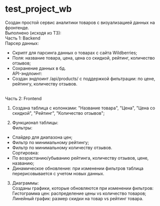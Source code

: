# test_project_wb
Создан простой сервис аналитики товаров с визуализацией данных на фронтенде.
</br>Выполнено (исходя из ТЗ):
</br>Часть 1: Backend
</br>Парсер данных: 
- Скрипт для парсинга данных о товарах с сайта Wildberries;
- Поля: название товара, цена, цена со скидкой, рейтинг, количество отзывов;
- Сохранение данных в бд.
</br>API-эндпоинт:
- Создан эндпоинт /api/products/ с поддержкой фильтрации: по цене, рейтингу, количеству отзывов.

</br>Часть 2: Frontend
1. Создана таблица с колонками: "Название товара", "Цена", "Цена со скидкой", "Рейтинг", "Количество отзывов";

2. Функционал таблицы:
</br>Фильтры:
- Слайдер для диапазона цен;
- Фильтр по минимальному рейтингу;
- Фильтр по минимальному количеству отзывов.
</br>Сортировка:
- По возрастанию/убыванию рейтинга, количеству отзывов, цене, названию;
- Динамическое обновление: при изменении фильтров таблица перерисовывается с учетом новых данных.

3. Диаграммы:
</br>Созданы графики, которые обновляются при изменении фильтров:
</br>Гистограмма цен: распределение цены vs количество товаров;
</br>Линейный график: размер скидки на товар vs рейтинг товара.
